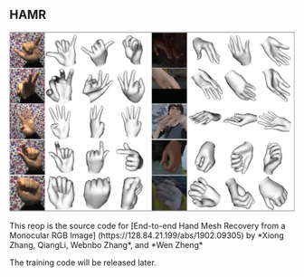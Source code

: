 ## HAMR
<p align="center">
 <img src="./images/mesh.png" width="800px">
</p>
This reop is the source code for [End-to-end Hand Mesh Recovery from a Monocular RGB Image] (https://128.84.21.199/abs/1902.09305) by *Xiong Zhang, QiangLi, Webnbo Zhang*, and *Wen Zheng*


The training code will be released later.
